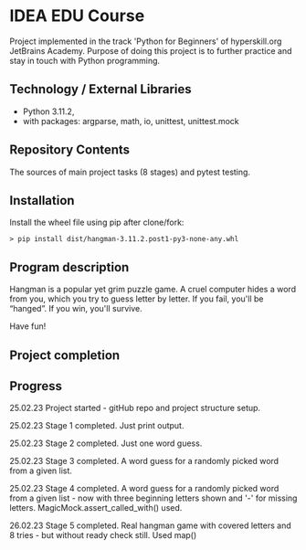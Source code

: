# IDEA EDU Course

Project implemented in the track 'Python for Beginners' of hyperskill.org JetBrains Academy. Purpose of doing this
project is to further practice and stay in touch with Python programming.

## Technology / External Libraries

- Python 3.11.2,
- with packages: argparse, math, io, unittest, unittest.mock

## Repository Contents

The sources of main project tasks (8 stages) and pytest testing.

## Installation

Install the wheel file using pip after clone/fork:

    > pip install dist/hangman-3.11.2.post1-py3-none-any.whl

## Program description

Hangman is a popular yet grim puzzle game. A cruel computer hides a word from you, which you try to guess letter by letter.
If you fail, you'll be “hanged”. If you win, you'll survive.

Have fun!

## Project completion

[//]: # (Project was completed on 08.01.23)

## Progress

25.02.23 Project started - gitHub repo and project structure setup.

25.02.23 Stage 1 completed. Just print output.

25.02.23 Stage 2 completed. Just one word guess.

25.02.23 Stage 3 completed. A word guess for a randomly picked word from a given list.

25.02.23 Stage 4 completed. A word guess for a randomly picked word from a given list - now with three beginning letters
shown and '-' for missing letters. MagicMock.assert_called_with() used.

26.02.23 Stage 5 completed. Real hangman game with covered letters and 8 tries - but without ready check still. Used map()
